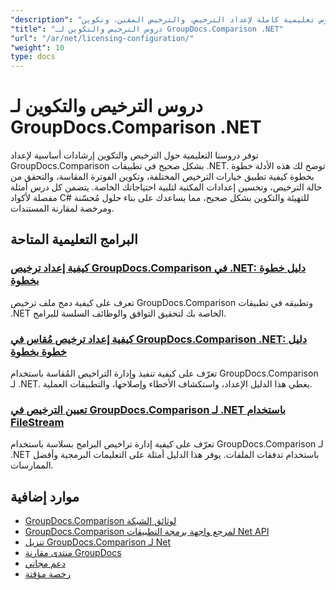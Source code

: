 ```yaml
---
"description": "دروس تعليمية كاملة لإعداد الترخيص، والترخيص المقنن، وتكوين GroupDocs.Comparison لـ .NET."
"title": "دروس الترخيص والتكوين لـ GroupDocs.Comparison .NET"
"url": "/ar/net/licensing-configuration/"
"weight": 10
type: docs
---
```

# دروس الترخيص والتكوين لـ GroupDocs.Comparison .NET

توفر دروسنا التعليمية حول الترخيص والتكوين إرشادات أساسية لإعداد GroupDocs.Comparison بشكل صحيح في تطبيقات .NET. توضح لك هذه الأدلة خطوة بخطوة كيفية تطبيق خيارات الترخيص المختلفة، وتكوين الفوترة المقاسة، والتحقق من حالة الترخيص، وتحسين إعدادات المكتبة لتلبية احتياجاتك الخاصة. يتضمن كل درس أمثلة مفصلة لأكواد C# للتهيئة والتكوين بشكل صحيح، مما يساعدك على بناء حلول مُحسّنة ومرخصة لمقارنة المستندات.

## البرامج التعليمية المتاحة

### [كيفية إعداد ترخيص GroupDocs.Comparison في .NET: دليل خطوة بخطوة](./setting-up-groupdocs-comparison-license-net/)
تعرف على كيفية دمج ملف ترخيص GroupDocs.Comparison وتطبيقه في تطبيقات .NET الخاصة بك لتحقيق التوافق والوظائف السلسة للبرامج.

### [كيفية إعداد ترخيص مُقاس في GroupDocs.Comparison .NET: دليل خطوة بخطوة](./master-metered-license-groupdocs-comparison-net/)
تعرّف على كيفية تنفيذ وإدارة التراخيص المُقاسة باستخدام GroupDocs.Comparison لـ .NET. يغطي هذا الدليل الإعداد، واستكشاف الأخطاء وإصلاحها، والتطبيقات العملية.

### [تعيين الترخيص في GroupDocs.Comparison لـ .NET باستخدام FileStream](./set-license-file-stream-groupdocs-comparison-dotnet/)
تعرّف على كيفية إدارة تراخيص البرامج بسلاسة باستخدام GroupDocs.Comparison لـ .NET باستخدام تدفقات الملفات. يوفر هذا الدليل أمثلة على التعليمات البرمجية وأفضل الممارسات.

## موارد إضافية

- [GroupDocs.Comparison لوثائق الشبكة](https://docs.groupdocs.com/comparison/net/)
- [GroupDocs.Comparison لمرجع واجهة برمجة التطبيقات Net API](https://reference.groupdocs.com/comparison/net/)
- [تنزيل GroupDocs.Comparison لـ Net](https://releases.groupdocs.com/comparison/net/)
- [منتدى مقارنة GroupDocs](https://forum.groupdocs.com/c/comparison)
- [دعم مجاني](https://forum.groupdocs.com/)
- [رخصة مؤقتة](https://purchase.groupdocs.com/temporary-license/)